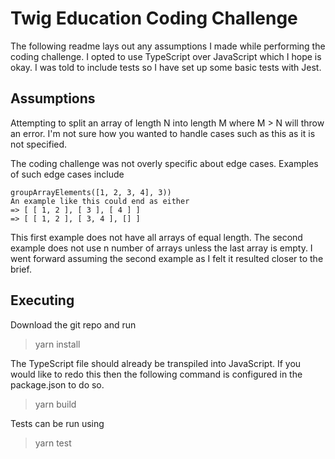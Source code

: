 # Twig Education Coding Challenge
The following readme lays out any assumptions I made while performing the coding challenge. I opted to use TypeScript over JavaScript which I hope is okay. I was told to include tests so I have set up some basic tests with Jest.

## Assumptions
Attempting to split an array of length N into length M where M > N will throw an error. I'm not sure how you wanted to handle cases such as this as it is not specified.

The coding challenge was not overly specific about edge cases. Examples of such edge cases include

    groupArrayElements([1, 2, 3, 4], 3))
    An example like this could end as either
    => [ [ 1, 2 ], [ 3 ], [ 4 ] ]
    => [ [ 1, 2 ], [ 3, 4 ], [] ]

This first example does not have all arrays of equal length. The second example does not use n number of arrays unless the last array is empty. I went forward assuming the second example as I felt it resulted closer to the brief.

## Executing
Download the git repo and run

> yarn install

The TypeScript file should already be transpiled into JavaScript. If you would like to redo this then the following command is configured in the package.json to do so.

> yarn build

Tests can be run using 

> yarn test

